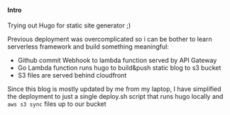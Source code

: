 #### Intro

Trying out Hugo for static site generator ;)

Previous deployment was overcomplicated so i can be bother to learn serverless framework and build something meaningful: 

 - Github commit Webhook to lambda function served by API Gateway
 - Go Lambda function runs hugo to build&push static blog to s3 bucket
 - S3 files are served behind cloudfront

Since this blog is mostly updated by me from my laptop, I have simplified the deployment to just a single deploy.sh script that runs hugo locally and `aws s3 sync` files up to our bucket
